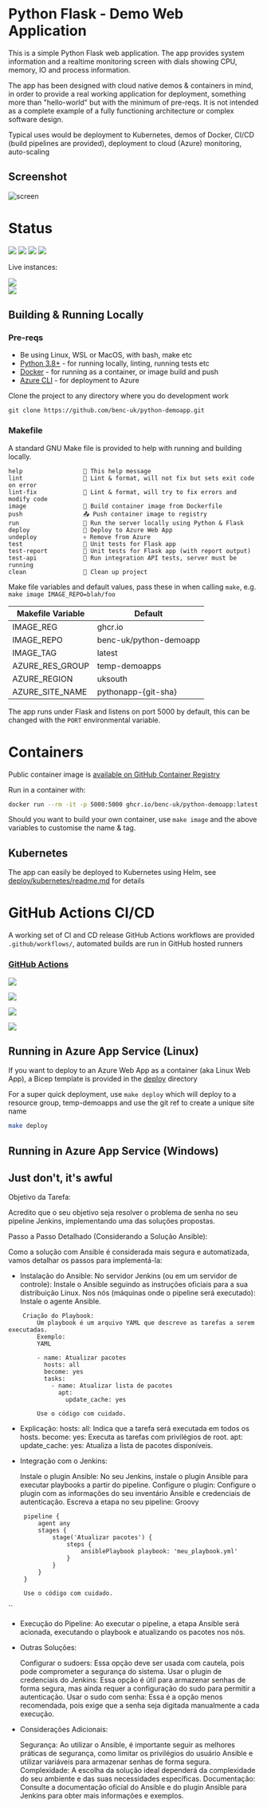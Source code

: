 # Python Flask - Demo Web Application

This is a simple Python Flask web application. The app provides system information and a realtime monitoring screen with dials showing CPU, memory, IO and process information.

The app has been designed with cloud native demos & containers in mind, in order to provide a real working application for deployment, something more than "hello-world" but with the minimum of pre-reqs. It is not intended as a complete example of a fully functioning architecture or complex software design.

Typical uses would be deployment to Kubernetes, demos of Docker, CI/CD (build pipelines are provided), deployment to cloud (Azure) monitoring, auto-scaling

## Screenshot

![screen](https://user-images.githubusercontent.com/14982936/30533171-db17fccc-9c4f-11e7-8862-eb8c148fedea.png)

# Status

![](https://img.shields.io/github/last-commit/benc-uk/python-demoapp) ![](https://img.shields.io/github/release-date/benc-uk/python-demoapp) ![](https://img.shields.io/github/v/release/benc-uk/python-demoapp) ![](https://img.shields.io/github/commit-activity/y/benc-uk/python-demoapp)

Live instances:

[![](https://img.shields.io/website?label=Hosted%3A%20Azure%20App%20Service&up_message=online&url=https%3A%2F%2Fpython-demoapp.azurewebsites.net%2F)](https://python-demoapp.azurewebsites.net/)  
[![](https://img.shields.io/website?label=Hosted%3A%20Kubernetes&up_message=online&url=https%3A%2F%2Fpython-demoapp.kube.benco.io%2F)](https://python-demoapp.kube.benco.io/)

## Building & Running Locally

### Pre-reqs

- Be using Linux, WSL or MacOS, with bash, make etc
- [Python 3.8+](https://www.python.org/downloads/) - for running locally, linting, running tests etc
- [Docker](https://docs.docker.com/get-docker/) - for running as a container, or image build and push
- [Azure CLI](https://docs.microsoft.com/en-us/cli/azure/install-azure-cli-linux) - for deployment to Azure

Clone the project to any directory where you do development work

```
git clone https://github.com/benc-uk/python-demoapp.git
```

### Makefile

A standard GNU Make file is provided to help with running and building locally.

```text
help                 💬 This help message
lint                 🔎 Lint & format, will not fix but sets exit code on error
lint-fix             📜 Lint & format, will try to fix errors and modify code
image                🔨 Build container image from Dockerfile
push                 📤 Push container image to registry
run                  🏃 Run the server locally using Python & Flask
deploy               🚀 Deploy to Azure Web App
undeploy             💀 Remove from Azure
test                 🎯 Unit tests for Flask app
test-report          🎯 Unit tests for Flask app (with report output)
test-api             🚦 Run integration API tests, server must be running
clean                🧹 Clean up project
```

Make file variables and default values, pass these in when calling `make`, e.g. `make image IMAGE_REPO=blah/foo`

| Makefile Variable | Default                |
| ----------------- | ---------------------- |
| IMAGE_REG         | ghcr<span>.</span>io   |
| IMAGE_REPO        | benc-uk/python-demoapp |
| IMAGE_TAG         | latest                 |
| AZURE_RES_GROUP   | temp-demoapps          |
| AZURE_REGION      | uksouth                |
| AZURE_SITE_NAME   | pythonapp-{git-sha}    |

The app runs under Flask and listens on port 5000 by default, this can be changed with the `PORT` environmental variable.

# Containers

Public container image is [available on GitHub Container Registry](https://github.com/users/benc-uk/packages/container/package/python-demoapp)

Run in a container with:

```bash
docker run --rm -it -p 5000:5000 ghcr.io/benc-uk/python-demoapp:latest
```

Should you want to build your own container, use `make image` and the above variables to customise the name & tag.

## Kubernetes

The app can easily be deployed to Kubernetes using Helm, see [deploy/kubernetes/readme.md](deploy/kubernetes/readme.md) for details

# GitHub Actions CI/CD

A working set of CI and CD release GitHub Actions workflows are provided `.github/workflows/`, automated builds are run in GitHub hosted runners

### [GitHub Actions](https://github.com/benc-uk/python-demoapp/actions)

[![](https://img.shields.io/github/workflow/status/benc-uk/python-demoapp/CI%20Build%20App)](https://github.com/benc-uk/python-demoapp/actions?query=workflow%3A%22CI+Build+App%22)

[![](https://img.shields.io/github/workflow/status/benc-uk/python-demoapp/CD%20Release%20-%20AKS?label=release-kubernetes)](https://github.com/benc-uk/python-demoapp/actions?query=workflow%3A%22CD+Release+-+AKS%22)

[![](https://img.shields.io/github/workflow/status/benc-uk/python-demoapp/CD%20Release%20-%20Webapp?label=release-azure)](https://github.com/benc-uk/python-demoapp/actions?query=workflow%3A%22CD+Release+-+Webapp%22)

[![](https://img.shields.io/github/last-commit/benc-uk/python-demoapp)](https://github.com/benc-uk/python-demoapp/commits/master)

## Running in Azure App Service (Linux)

If you want to deploy to an Azure Web App as a container (aka Linux Web App), a Bicep template is provided in the [deploy](deploy/) directory

For a super quick deployment, use `make deploy` which will deploy to a resource group, temp-demoapps and use the git ref to create a unique site name

```bash
make deploy
```

## Running in Azure App Service (Windows)

Just don't, it's awful
---------------

Objetivo da Tarefa:

Acredito que o seu objetivo seja resolver o problema de senha no seu pipeline Jenkins, implementando uma das soluções propostas.

Passo a Passo Detalhado (Considerando a Solução Ansible):

Como a solução com Ansible é considerada mais segura e automatizada, vamos detalhar os passos para implementá-la:

- Instalação do Ansible:
        No servidor Jenkins (ou em um servidor de controle): Instale o Ansible seguindo as instruções oficiais para a sua distribuição Linux.
        Nos nós (máquinas onde o pipeline será executado): Instale o agente Ansible.
```
    Criação do Playbook:
        Um playbook é um arquivo YAML que descreve as tarefas a serem executadas.
        Exemplo:
        YAML

        - name: Atualizar pacotes
          hosts: all
          become: yes
          tasks:
            - name: Atualizar lista de pacotes
              apt:
                update_cache: yes

        Use o código com cuidado.
```
-  Explicação:
        hosts: all: Indica que a tarefa será executada em todos os hosts.
        become: yes: Executa as tarefas com privilégios de root.
        apt: update_cache: yes: Atualiza a lista de pacotes disponíveis.

-  Integração com o Jenkins:

    Instale o plugin Ansible: No seu Jenkins, instale o plugin Ansible para executar playbooks a partir do pipeline.
    Configure o plugin: Configure o plugin com as informações do seu inventário Ansible e credenciais de autenticação.
    Escreva a etapa no seu pipeline:
    Groovy
   ```
    pipeline {
        agent any
        stages {
            stage('Atualizar pacotes') {
                steps {
                    ansiblePlaybook playbook: 'meu_playbook.yml'
                }
            }
        }
    }

    Use o código com cuidado.
  ``
- Execução do Pipeline:
        Ao executar o pipeline, a etapa Ansible será acionada, executando o playbook e atualizando os pacotes nos nós.

- Outras Soluções:

    Configurar o sudoers: Essa opção deve ser usada com cautela, pois pode comprometer a segurança do sistema.
    Usar o plugin de credenciais do Jenkins: Essa opção é útil para armazenar senhas de forma segura, mas ainda requer a configuração do sudo para permitir a autenticação.
    Usar o sudo com senha: Essa é a opção menos recomendada, pois exige que a senha seja digitada manualmente a cada execução.

- Considerações Adicionais:

    Segurança: Ao utilizar o Ansible, é importante seguir as melhores práticas de segurança, como limitar os privilégios do usuário Ansible e utilizar variáveis para armazenar senhas de forma segura.
    Complexidade: A escolha da solução ideal dependerá da complexidade do seu ambiente e das suas necessidades específicas.
    Documentação: Consulte a documentação oficial do Ansible e do plugin Ansible para Jenkins para obter mais informações e exemplos.
